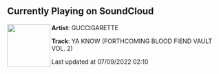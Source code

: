 ## Currently Playing on SoundCloud

[<img align="left" width="100" src="https://i1.sndcdn.com/artworks-6r1QyuD8J0qBMpou-udwUhg-t500x500.jpg">](https://soundcloud.com/guccigarette/ya-know)

**Artist**: GUCCIGARETTE 

**Track**: YA KNOW (FORTHCOMING BLOOD FIEND VAULT VOL. 2)

Last updated at 07/09/2022 02:10
